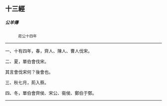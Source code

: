 

## 十三經

##### 公羊傳
　　　`莊公十四年`

* * *

一、十有四年，春，齊人、陳人、曹人伐宋。

二、夏，單伯會伐宋。

其言會伐宋何？後會也。

三、秋七月，荊入蔡。

四、冬，單伯會齊侯、宋公、衞侯、鄭伯于鄄。

* * *

